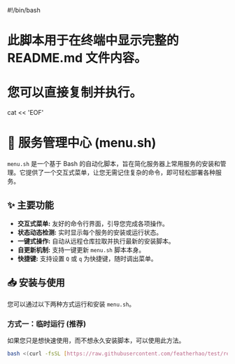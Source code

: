 #!/bin/bash

# 此脚本用于在终端中显示完整的 README.md 文件内容。
# 您可以直接复制并执行。

cat << 'EOF'
# 🚀 服务管理中心 (menu.sh)

`menu.sh` 是一个基于 Bash 的自动化脚本，旨在简化服务器上常用服务的安装和管理。它提供了一个交互式菜单，让您无需记住复杂的命令，即可轻松部署各种服务。

## ✨ 主要功能

* **交互式菜单:** 友好的命令行界面，引导您完成各项操作。
* **状态动态检测:** 实时显示每个服务的安装或运行状态。
* **一键式操作:** 自动从远程仓库拉取并执行最新的安装脚本。
* **自更新机制:** 支持一键更新 `menu.sh` 脚本本身。
* **快捷键:** 支持设置 `Q` 或 `q` 为快捷键，随时调出菜单。

## 📥 安装与使用

您可以通过以下两种方式运行和安装 `menu.sh`。

### 方式一：临时运行 (推荐)

如果您只是想快速使用，而不想永久安装脚本，可以使用此方法。

```bash
bash <(curl -fsSL [https://raw.githubusercontent.com/featherhao/test/refs/heads/main/menu.sh](https://raw.githubusercontent.com/featherhao/test/refs/heads/main/menu.sh))